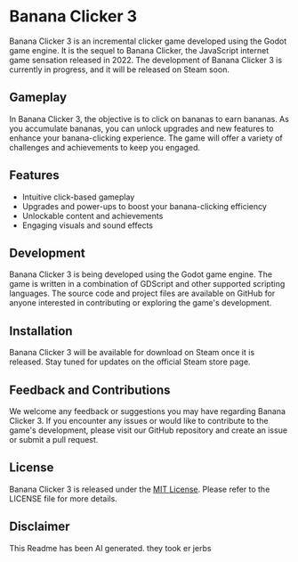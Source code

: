 # Banana Clicker 3

Banana Clicker 3 is an incremental clicker game developed using the Godot game engine. It is the sequel to Banana Clicker, the JavaScript internet game sensation released in 2022. The development of Banana Clicker 3 is currently in progress, and it will be released on Steam soon.

## Gameplay

In Banana Clicker 3, the objective is to click on bananas to earn bananas. As you accumulate bananas, you can unlock upgrades and new features to enhance your banana-clicking experience. The game will offer a variety of challenges and achievements to keep you engaged.

## Features

- Intuitive click-based gameplay
- Upgrades and power-ups to boost your banana-clicking efficiency
- Unlockable content and achievements
- Engaging visuals and sound effects

## Development

Banana Clicker 3 is being developed using the Godot game engine. The game is written in a combination of GDScript and other supported scripting languages. The source code and project files are available on GitHub for anyone interested in contributing or exploring the game's development.

## Installation

Banana Clicker 3 will be available for download on Steam once it is released. Stay tuned for updates on the official Steam store page.

## Feedback and Contributions

We welcome any feedback or suggestions you may have regarding Banana Clicker 3. If you encounter any issues or would like to contribute to the game's development, please visit our GitHub repository and create an issue or submit a pull request.

## License

Banana Clicker 3 is released under the [MIT License](https://opensource.org/licenses/MIT). Please refer to the LICENSE file for more details.

## Disclaimer

This Readme has been AI generated. they took er jerbs